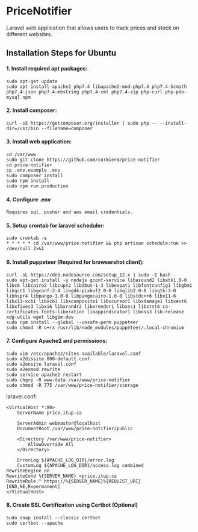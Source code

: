 # PriceNotifier

Laravel web application that allows users to track prices and stock on different websites.

## Installation Steps for Ubuntu
#### 1. Install required apt packages:

```
sudo apt-get update
sudo apt install apache2 php7.4 libapache2-mod-php7.4 php7.4-bcmath php7.4-json php7.4-mbstring php7.4-xml php7.4-zip php-curl php-pdo-mysql npm
```


#### 2. Install composer:
```
curl -sS https://getcomposer.org/installer | sudo php -- --install-dir=/usr/bin --filename=composer
```


#### 3. Install web application:
```
cd /var/www
sudo git clone https://github.com/cormierm/price-notifier
cd price-notifier
cp .env.example .env
sudo composer install
sudo npm install
sudo npm run production
```

#### 4. Configure .env
    Requires sql, pusher and aws email credentials.

#### 5. Setup crontab for laravel scheduler:
```
sudo crontab -e
* * * * * cd /var/www/price-notifier && php artisan schedule:run >> /dev/null 2>&1
```

#### 6. Install puppeteer (Required for browsershot client):
```
curl -sL https://deb.nodesource.com/setup_12.x | sudo -E bash -
sudo apt-get install -y nodejs gconf-service libasound2 libatk1.0-0 libc6 libcairo2 libcups2 libdbus-1-3 libexpat1 libfontconfig1 libgbm1 libgcc1 libgconf-2-4 libgdk-pixbuf2.0-0 libglib2.0-0 libgtk-3-0 libnspr4 libpango-1.0-0 libpangocairo-1.0-0 libstdc++6 libx11-6 libx11-xcb1 libxcb1 libxcomposite1 libxcursor1 libxdamage1 libxext6 libxfixes3 libxi6 libxrandr2 libxrender1 libxss1 libxtst6 ca-certificates fonts-liberation libappindicator1 libnss3 lsb-release xdg-utils wget libgbm-dev
sudo npm install --global --unsafe-perm puppeteer
sudo chmod -R o+rx /usr/lib/node_modules/puppeteer/.local-chromium
```

#### 7. Configure Apache2 and permissions:
```
sudo vim /etc/apache2/sites-available/laravel.conf
sudo a2dissite 000-default.conf
sudo a2ensite laravel.conf
sudo a2enmod rewrite
sudo service apache2 restart
sudo chgrp -R www-data /var/www/price-notifier
sudo chmod -R 775 /var/www/price-notifier/storage
```
laravel.conf:
```
<VirtualHost *:80>
    ServerName price.itup.ca

    ServerAdmin webmaster@localhost
    DocumentRoot /var/www/price-notifier/public

    <Directory /var/www/price-notifier>
        AllowOverride All
    </Directory>

    ErrorLog ${APACHE_LOG_DIR}/error.log
    CustomLog ${APACHE_LOG_DIR}/access.log combined
RewriteEngine on
RewriteCond %{SERVER_NAME} =price.itup.ca
RewriteRule ^ https://%{SERVER_NAME}%{REQUEST_URI} [END,NE,R=permanent]
</VirtualHost>
```

#### 8. Create SSL Certification using Certbot (Optional)
```
sudo snap install --classic certbot
sudo certbot --apache
```

